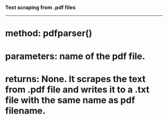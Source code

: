 ### Text scraping from .pdf files
----------------------------------------------------------------
# method: pdfparser()
# parameters: name of the pdf file.
# returns: None. It scrapes the text from .pdf file and writes it to a .txt file with the same name as pdf filename.
